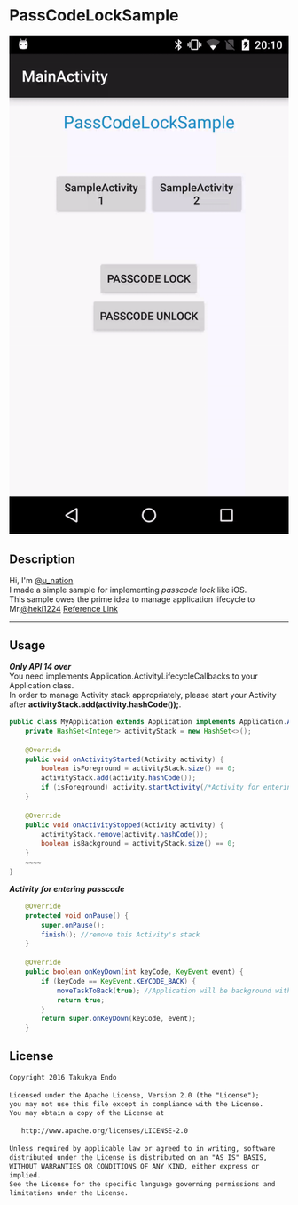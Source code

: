 # PassCodeLockSample
![](art/passcodelock.gif)

## Description
Hi, I'm [@u_nation](https://twitter.com/u_nation)  
I made a simple sample for implementing *passcode lock* like iOS.  
This sample owes the prime idea to manage application lifecycle to Mr.[@heki1224](https://twitter.com/heki1224) [Reference Link](http://www.slideshare.net/heki1224/android-45736528)
****
## Usage 
***Only API 14 over***  
You need implements Application.ActivityLifecycleCallbacks to your Application class.  
In order to manage Activity stack appropriately, please start your Activity after **activityStack.add(activity.hashCode());**.
```java
public class MyApplication extends Application implements Application.ActivityLifecycleCallbacks {
    private HashSet<Integer> activityStack = new HashSet<>();

    @Override
    public void onActivityStarted(Activity activity) {
        boolean isForeground = activityStack.size() == 0;
        activityStack.add(activity.hashCode());
        if (isForeground) activity.startActivity(/*Activity for entering passcode*/);
    }

    @Override
    public void onActivityStopped(Activity activity) {
        activityStack.remove(activity.hashCode());
        boolean isBackground = activityStack.size() == 0;
    }
    ~~~~
}
```
  
***Activity for entering passcode***  
```java
    @Override
    protected void onPause() {
        super.onPause();
        finish(); //remove this Activity's stack
    }

    @Override
    public boolean onKeyDown(int keyCode, KeyEvent event) {
        if (keyCode == KeyEvent.KEYCODE_BACK) {
            moveTaskToBack(true); //Application will be background without regard for Activity stack
            return true;
        }
        return super.onKeyDown(keyCode, event);
    }
```
## License

```
Copyright 2016 Takukya Endo

Licensed under the Apache License, Version 2.0 (the "License");
you may not use this file except in compliance with the License.
You may obtain a copy of the License at

   http://www.apache.org/licenses/LICENSE-2.0

Unless required by applicable law or agreed to in writing, software
distributed under the License is distributed on an "AS IS" BASIS,
WITHOUT WARRANTIES OR CONDITIONS OF ANY KIND, either express or implied.
See the License for the specific language governing permissions and
limitations under the License.
```